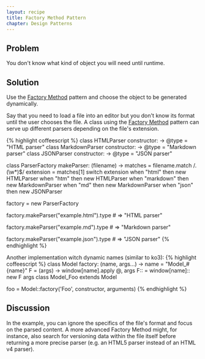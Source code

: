 ```yaml
---
layout: recipe
title: Factory Method Pattern
chapter: Design Patterns
---
```

## Problem

You don't know what kind of object you will need until runtime.

## Solution

Use the [Factory Method](http://en.wikipedia.org/wiki/Factory_method_pattern) pattern and choose the object to be generated dynamically.

Say that you need to load a file into an editor but you don't know its format until the user chooses the file.  A class using the [Factory Method](http://en.wikipedia.org/wiki/Factory_method_pattern) pattern can serve up different parsers depending on the file's extension.

{% highlight coffeescript %}
class HTMLParser
	constructor: ->
		@type = "HTML parser"
class MarkdownParser
	constructor: ->
		@type = "Markdown parser"
class JSONParser
	constructor: ->
		@type = "JSON parser"

class ParserFactory
	makeParser: (filename) ->
		matches = filename.match /\.(\w*)$/
		extension = matches[1]
		switch extension
			when "html" then new HTMLParser
			when "htm" then new HTMLParser
			when "markdown" then new MarkdownParser
			when "md" then new MarkdownParser
			when "json" then new JSONParser

factory = new ParserFactory

factory.makeParser("example.html").type # => "HTML parser"

factory.makeParser("example.md").type # => "Markdown parser"

factory.makeParser("example.json").type # => "JSON parser"
{% endhighlight %}


Another implementation witch dynamic names (similar to ko3):
{% highlight coffeescript %}
class Model
	factory:  (name, args...) ->
		name = "Model_#{name}"
		F = (args) -> window[name].apply @, args
		F:: = window[name]::
		new F args
class Model_Foo extends Model

foo = Model::factory('Foo', constructor, arguments)
{% endhighlight %}


## Discussion

In the example, you can ignore the specifics of the file's format and focus on the parsed content.  A more advanced Factory Method might, for instance, also search for versioning data within the file itself before returning a more precise parser (e.g. an HTML5 parser instead of an HTML v4 parser).
